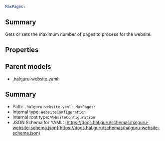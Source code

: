 <!--
title: MaxPages
version: 1.0.0+25fc8f082de2f56e87f65fbff9a2d27efdda0971
generated: true
date: 2025-04-06
node: This file is generated by the command-line program: `halguru manual --generate-docs`
-->


```yaml
MaxPages:
```

## Summary

Gets or sets the maximum number of pages to process for the website.

## Properties


## Parent models

* [.halguru-website.yaml:]((website).md)
## Summary

* Path: `.halguru-website.yaml: MaxPages:`
* Internal type: `WebsiteConfiguration`
* Internal root type: `WebsiteConfiguration`
* JSON Schema for YAML: [https://docs.hal.guru/schemas/halguru-website-schema.json](https://docs.hal.guru/schemas/halguru-website-schema.json)
